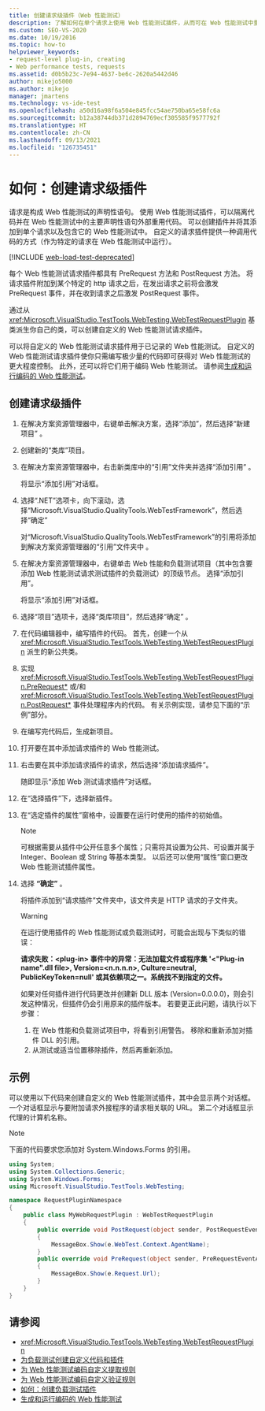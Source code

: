 ```yaml
---
title: 创建请求级插件（Web 性能测试）
description: 了解如何在单个请求上使用 Web 性能测试插件，从而可在 Web 性能测试中重用主要声明性语句之外的代码。
ms.custom: SEO-VS-2020
ms.date: 10/19/2016
ms.topic: how-to
helpviewer_keywords:
- request-level plug-in, creating
- Web performance tests, requests
ms.assetid: d0b5b23c-7e94-4637-be6c-2620a5442d46
author: mikejo5000
ms.author: mikejo
manager: jmartens
ms.technology: vs-ide-test
ms.openlocfilehash: a50d16a98f6a504e845fcc54ae750ba65e58fc6a
ms.sourcegitcommit: b12a38744db371d2894769ecf305585f9577792f
ms.translationtype: HT
ms.contentlocale: zh-CN
ms.lasthandoff: 09/13/2021
ms.locfileid: "126735451"
---
```

# <a name="how-to-create-a-request-level-plug-in"></a>如何：创建请求级插件

请求是构成 Web 性能测试的声明性语句。 使用 Web 性能测试插件，可以隔离代码并在 Web 性能测试中的主要声明性语句外部重用代码。 可以创建插件并将其添加到单个请求以及包含它的 Web 性能测试中。 自定义的请求插件提供一种调用代码的方式（作为特定的请求在 Web 性能测试中运行）。

[!INCLUDE [web-load-test-deprecated](includes/web-load-test-deprecated.md)]

每个 Web 性能测试请求插件都具有 PreRequest 方法和 PostRequest 方法。 将请求插件附加到某个特定的 http 请求之后，在发出请求之前将会激发 PreRequest 事件，并在收到请求之后激发 PostRequest 事件。

通过从 <xref:Microsoft.VisualStudio.TestTools.WebTesting.WebTestRequestPlugin> 基类派生你自己的类，可以创建自定义的 Web 性能测试请求插件。

可以将自定义的 Web 性能测试请求插件用于已记录的 Web 性能测试。 自定义的 Web 性能测试请求插件使你只需编写极少量的代码即可获得对 Web 性能测试的更大程度控制。 此外，还可以将它们用于编码 Web 性能测试。 请参阅[生成和运行编码的 Web 性能测试](../test/generate-and-run-a-coded-web-performance-test.md)。

## <a name="to-create-a-request-level-plug-in"></a>创建请求级插件

1. 在解决方案资源管理器中，右键单击解决方案，选择“添加”，然后选择“新建项目”  。

2. 创建新的“类库”项目。

3. 在解决方案资源管理器中，右击新类库中的“引用”文件夹并选择“添加引用”  。

     将显示“添加引用”对话框。

4. 选择“.NET”选项卡，向下滚动，选择“Microsoft.VisualStudio.QualityTools.WebTestFramework”，然后选择“确定”  

     对“Microsoft.VisualStudio.QualityTools.WebTestFramework”的引用将添加到解决方案资源管理器的“引用”文件夹中  。

5. 在解决方案资源管理器中，右键单击 Web 性能和负载测试项目（其中包含要添加 Web 性能测试请求测试插件的负载测试）的顶级节点。 选择“添加引用”。

     将显示“添加引用”对话框。

6. 选择“项目”选项卡，选择“类库项目”，然后选择“确定”  。

7. 在代码编辑器中，编写插件的代码。 首先，创建一个从 <xref:Microsoft.VisualStudio.TestTools.WebTesting.WebTestRequestPlugin> 派生的新公共类。

8. 实现 <xref:Microsoft.VisualStudio.TestTools.WebTesting.WebTestRequestPlugin.PreRequest*> 或/和 <xref:Microsoft.VisualStudio.TestTools.WebTesting.WebTestRequestPlugin.PostRequest*> 事件处理程序内的代码。 有关示例实现，请参见下面的“示例”部分。

9. 在编写完代码后，生成新项目。

10. 打开要在其中添加请求插件的 Web 性能测试。

11. 右击要在其中添加请求插件的请求，然后选择“添加请求插件”。

     随即显示“添加 Web 测试请求插件”对话框。

12. 在“选择插件”下，选择新插件。

13. 在“选定插件的属性”窗格中，设置要在运行时使用的插件的初始值。

    > [!NOTE]
    > 可根据需要从插件中公开任意多个属性；只需将其设置为公共、可设置并属于 Integer、Boolean 或 String 等基本类型。 以后还可以使用“属性”窗口更改 Web 性能测试插件属性。

14. 选择 **“确定”** 。

     将插件添加到“请求插件”文件夹中，该文件夹是 HTTP 请求的子文件夹。

    > [!WARNING]
    > 在运行使用插件的 Web 性能测试或负载测试时，可能会出现与下类似的错误：
    >
    > **请求失败：\<plug-in> 事件中的异常：无法加载文件或程序集 '\<"Plug-in name".dll file>, Version=\<n.n.n.n>, Culture=neutral, PublicKeyToken=null' 或其依赖项之一。系统找不到指定的文件。**
    >
    > 如果对任何插件进行代码更改并创建新 DLL 版本 (Version=0.0.0.0)，则会引发这种情况，但插件仍会引用原来的插件版本。 若要更正此问题，请执行以下步骤：
    >
    > 1. 在 Web 性能和负载测试项目中，将看到引用警告。 移除和重新添加对插件 DLL 的引用。
    > 2. 从测试或适当位置移除插件，然后再重新添加。

## <a name="example"></a>示例

可以使用以下代码来创建自定义的 Web 性能测试插件，其中会显示两个对话框。 一个对话框显示与要附加请求外接程序的请求相关联的 URL。 第二个对话框显示代理的计算机名称。

> [!NOTE]
> 下面的代码要求您添加对 System.Windows.Forms 的引用。

```csharp
using System;
using System.Collections.Generic;
using System.Windows.Forms;
using Microsoft.VisualStudio.TestTools.WebTesting;

namespace RequestPluginNamespace
{
    public class MyWebRequestPlugin : WebTestRequestPlugin
    {
        public override void PostRequest(object sender, PostRequestEventArgs e)
        {
            MessageBox.Show(e.WebTest.Context.AgentName);
        }
        public override void PreRequest(object sender, PreRequestEventArgs e)
        {
            MessageBox.Show(e.Request.Url);
        }
    }
}
```

## <a name="see-also"></a>请参阅

- <xref:Microsoft.VisualStudio.TestTools.WebTesting.WebTestRequestPlugin>
- [为负载测试创建自定义代码和插件](../test/create-custom-code-and-plug-ins-for-load-tests.md)
- [为 Web 性能测试编码自定义提取规则](../test/code-a-custom-extraction-rule-for-a-web-performance-test.md)
- [为 Web 性能测试编码自定义验证规则](../test/code-a-custom-validation-rule-for-a-web-performance-test.md)
- [如何：创建负载测试插件](../test/how-to-create-a-load-test-plug-in.md)
- [生成和运行编码的 Web 性能测试](../test/generate-and-run-a-coded-web-performance-test.md)
